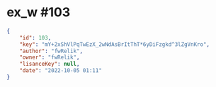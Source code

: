 
# ex_w #103
                
```JSON
{
    "id": 103,
    "key": "mY+2xShVlPqTwEzX_2wNdAsBrItThT*6yDiFzgkd^3lZgVnKro",
    "author": "fwRelik",
    "owner": "fwRelik",
    "lisanceKey": null,
    "date": "2022-10-05 01:11"
}
```
